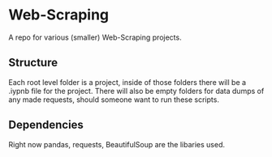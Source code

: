 # Web-Scraping

A repo for various (smaller) Web-Scraping projects.

## Structure
Each root level folder is a project, inside of those folders there will be a .iypnb file for the project. There will also be empty folders for data dumps of any made requests, should someone want to run these scripts.

## Dependencies  
Right now pandas, requests, BeautifulSoup are the libaries used. 
